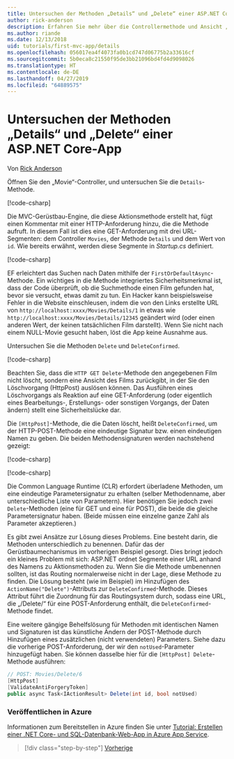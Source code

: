 ```yaml
---
title: Untersuchen der Methoden „Details“ und „Delete“ einer ASP.NET Core-App
author: rick-anderson
description: Erfahren Sie mehr über die Controllermethode und Ansicht „Details“ in einer einfachen ASP.NET Core MVC-App.
ms.author: riande
ms.date: 12/13/2018
uid: tutorials/first-mvc-app/details
ms.openlocfilehash: 056017ea4f4073fa0b1cd747d06775b2a33616cf
ms.sourcegitcommit: 5b0eca8c21550f95de3bb21096bd4fd4d9098026
ms.translationtype: HT
ms.contentlocale: de-DE
ms.lasthandoff: 04/27/2019
ms.locfileid: "64889575"
---
```

# <a name="examine-the-details-and-delete-methods-of-an-aspnet-core-app"></a>Untersuchen der Methoden „Details“ und „Delete“ einer ASP.NET Core-App

Von [Rick Anderson](https://twitter.com/RickAndMSFT)

Öffnen Sie den „Movie“-Controller, und untersuchen Sie die `Details`-Methode.

[!code-csharp[](start-mvc/sample/MvcMovie22/Controllers/MoviesController.cs?name=snippet_details)]

Die MVC-Gerüstbau-Engine, die diese Aktionsmethode erstellt hat, fügt einen Kommentar mit einer HTTP-Anforderung hinzu, die die Methode aufruft. In diesem Fall ist dies eine GET-Anforderung mit drei URL-Segmenten: dem Controller `Movies`, der Methode `Details` und dem Wert von `id`. Wie bereits erwähnt, werden diese Segmente in *Startup.cs* definiert.

[!code-csharp[](start-mvc/sample/MvcMovie/Startup.cs?highlight=5&name=snippet_1)]

EF erleichtert das Suchen nach Daten mithilfe der `FirstOrDefaultAsync`-Methode. Ein wichtiges in die Methode integriertes Sicherheitsmerkmal ist, dass der Code überprüft, ob die Suchmethode einen Film gefunden hat, bevor sie versucht, etwas damit zu tun. Ein Hacker kann beispielsweise Fehler in die Website einschleusen, indem die von den Links erstellte URL von `http://localhost:xxxx/Movies/Details/1` in etwas wie `http://localhost:xxxx/Movies/Details/12345` geändert wird (oder einen anderen Wert, der keinen tatsächlichen Film darstellt). Wenn Sie nicht nach einem NULL-Movie gesucht haben, löst die App keine Ausnahme aus.

Untersuchen Sie die Methoden `Delete` und `DeleteConfirmed`.

[!code-csharp[](start-mvc/sample/MvcMovie22/Controllers/MoviesController.cs?name=snippet_delete)]

Beachten Sie, dass die `HTTP GET Delete`-Methode den angegebenen Film nicht löscht, sondern eine Ansicht des Films zurückgibt, in der Sie den Löschvorgang (HttpPost) auslösen können. Das Ausführen eines Löschvorgangs als Reaktion auf eine GET-Anforderung (oder eigentlich eines Bearbeitungs-, Erstellungs- oder sonstigen Vorgangs, der Daten ändern) stellt eine Sicherheitslücke dar.

Die `[HttpPost]`-Methode, die die Daten löscht, heißt `DeleteConfirmed`, um der HTTP-POST-Methode eine eindeutige Signatur bzw. einen eindeutigen Namen zu geben. Die beiden Methodensignaturen werden nachstehend gezeigt:

[!code-csharp[](start-mvc/sample/MvcMovie/Controllers/MoviesController.cs?name=snippet_delete2)]

[!code-csharp[](start-mvc/sample/MvcMovie/Controllers/MoviesController.cs?name=snippet_delete3)]

Die Common Language Runtime (CLR) erfordert überladene Methoden, um eine eindeutige Parametersignatur zu erhalten (selber Methodenname, aber unterschiedliche Liste von Parametern). Hier benötigen Sie jedoch zwei `Delete`-Methoden (eine für GET und eine für POST), die beide die gleiche Parametersignatur haben. (Beide müssen eine einzelne ganze Zahl als Parameter akzeptieren.)

Es gibt zwei Ansätze zur Lösung dieses Problems. Eine besteht darin, die Methoden unterschiedlich zu benennen. Dafür das der Gerüstbaumechanismus im vorherigen Beispiel gesorgt. Dies bringt jedoch ein kleines Problem mit sich: ASP.NET ordnet Segmente einer URL anhand des Namens zu Aktionsmethoden zu. Wenn Sie die Methode umbenennen sollten, ist das Routing normalerweise nicht in der Lage, diese Methode zu finden. Die Lösung besteht (wie im Beispiel) im Hinzufügen des `ActionName("Delete")`-Attributs zur `DeleteConfirmed`-Methode. Dieses Attribut führt die Zuordnung für das Routingsystem durch, sodass eine URL, die „/Delete/“ für eine POST-Anforderung enthält, die `DeleteConfirmed`-Methode findet.

Eine weitere gängige Behelfslösung für Methoden mit identischen Namen und Signaturen ist das künstliche Ändern der POST-Methode durch Hinzufügen eines zusätzlichen (nicht verwendeten) Parameters. Siehe dazu die vorherige POST-Anforderung, der wir den `notUsed`-Parameter hinzugefügt haben. Sie können dasselbe hier für die `[HttpPost] Delete`-Methode ausführen:

```csharp
// POST: Movies/Delete/6
[HttpPost]
[ValidateAntiForgeryToken]
public async Task<IActionResult> Delete(int id, bool notUsed)
```

### <a name="publish-to-azure"></a>Veröffentlichen in Azure

Informationen zum Bereitstellen in Azure finden Sie unter [Tutorial: Erstellen einer .NET Core- und SQL-Datenbank-Web-App in Azure App Service](/azure/app-service/app-service-web-tutorial-dotnetcore-sqldb).

> [!div class="step-by-step"]
> [Vorherige](validation.md)
